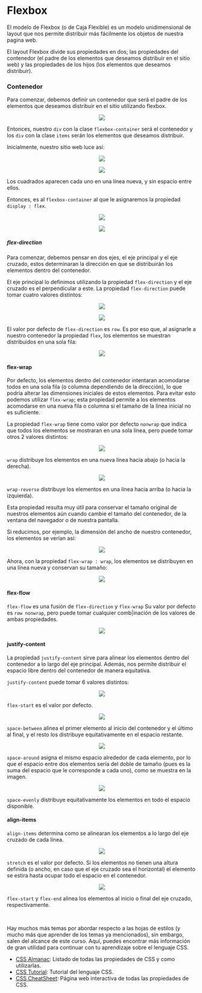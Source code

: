 # Flexbox
El modelo de Flexbox (o de Caja Flexible) es un modelo unidimensional de layout que nos permite distribuir más fácilmente los objetos de nuestra pagina web.

El layout Flexbox divide sus propiedades en dos; las propiedades del contenedor (el padre de los elementos que deseamos distribuir en el sitio web) y las propiedades de los hijos (los elementos que deseamos distribuir).


### Contenedor

Para comenzar, debemos definir un contenedor que será el padre de los elementos que deseamos distribuir en el sitio utilizando flexbox.

<p align="center">
    <img src="./img/flexbox.png">
</p>

Entonces, nuestro `div` con la clase `flexbox-container` será el contenedor y los `div` con la clase `items` serán los elementos que deseamos distribuir.

Inicialmente, nuestro sitio web luce así:

<p align="center">
    <img src="./img/flexbox3.png">
</p>

<p align="center">
    <img src="./img/flexbox2.png">
</p>

Los cuadrados aparecen cada uno en una línea nueva, y sin espacio entre ellos.

Entonces, es al `flexbox-container` al que le asignaremos la propiedad `display : flex`.

<p align="center">
    <img src="./img/flexbox5.png">
</p>

<p align="center">
    <img src="./img/flexbox4.png">
</p>

##### flex-direction
Para comenzar, debemos pensar en dos ejes, el eje principal y el eje cruzado, estos determinaran la dirección en que se distribuirán los elementos dentro del contenedor.

El eje principal lo definimos utilizando la propiedad `flex-direction` y el eje cruzado es el perpendicular a este. La propiedad `flex-direction` puede tomar cuatro valores distintos:

<p align="center">
    <img src="./img/ejes.png">
</p>
<p align="center">
    <img src="./img/ejes2.png">
</p>

El valor por defecto de `flex-direction` es `row`. Es por eso que, al asignarle a nuestro contenedor la propiedad `flex`, los elementos se muestran distribuidos en una sola fila:

<p align="center">
    <img src="./img/flexbox4.png">
</p>

#### flex-wrap

Por defecto, los elementos dentro del contenedor intentaran acomodarse todos en una sola fila (o columna dependiendo de la dirección), lo que podría alterar las dimensiones iniciales de estos elementos. Para evitar esto podemos utilizar `flex-wrap`; esta propiedad permite a los elementos acomodarse en una nueva fila o columna si el tamaño de la línea inicial no es suficiente.

La propiedad `flex-wrap` tiene como valor por defecto `nonwrap` que indica que todos los elementos se mostraran en una sola línea, pero puede tomar otros 2 valores distintos:

<p align="center">
    <img src="./img/wrap.png">
</p>

`wrap` distribuye los elementos en una nueva línea hacia abajo (o hacia la derecha).

<p align="center">
    <img src="./img/wrap2.png">
</p>

`wrap-reverse` distribuye los elementos en una línea hacia arriba (o hacia la izquierda).

Esta propiedad resulta muy útil para conservar el tamaño original de nuestros elementos aún cuando cambie el tamaño del contenedor, de la ventana del navegador o de nuestra pantalla.

Si reducimos, por ejemplo, la dimensión del ancho de nuestro contenedor, los elementos se verían así:

<p align="center">
    <img src="./img/wrap3.png">
</p>

Ahora, con la propiedad `flex-wrap : wrap`, los elementos se distribuyen en una línea nueva y conservan su tamaño:

<p align="center">
    <img src="./img/wrap4.png">
</p>

#### flex-flow

`flex-flow` es una fusión de `flex-direction` y `flex-wrap` Su valor por defecto es `row nonwrap`, pero puede tomar cualquier comb|inación de los valores de ambas propiedades.

<p align="center">
    <img src="./img/flexFlow.png">
</p>

#### justify-content

La propiedad `justify-content` sirve para alinear los elementos dentro del contenedor a lo largo del eje principal. Además, nos permite distribuir el espacio libre dentro del contenedor de manera equitativa.

`justify-content` puede tomar 6 valores distintos:

<p align="center">
    <img src="./img/justify.png">
</p>

`flex-start` es el valor por defecto.

<p align="center">
    <img src="./img/justify2.png">
</p>

`space-between` alinea el primer elemento al inicio del contenedor y el último al final, y el resto los distribuye equitativamente en el espacio restante.

<p align="center">
    <img src="./img/justify3.png">
</p>

`space-around` asigna el mismo espacio alrededor de cada elemento, por lo que el espacio entre dos elementos sería del doble de tamaño (pues es la suma del espacio que le corresponde a cada uno), como se muestra en la imagen.

<p align="center">
    <img src="./img/justify4.png">
</p>

`space-evenly` distribuye equitativamente los elementos en todo el espacio disponible.


#### align-items

`align-items` determina como se alinearan los elementos a lo largo del eje cruzado de cada línea.

<p align="center">
    <img src="./img/alignItems.png">
</p>

`stretch` es  el valor por defecto. Si los elementos no tienen una altura definida (o ancho, en caso que el eje cruzado sea el horizontal) el elemento se estira hasta ocupar todo el espacio en el contenedor.

<p align="center">
    <img src="./img/alignItems2.png">
</p>

`flex-start` y  `flex-end` alinea los elementos al inicio o final del eje cruzado, respectivamente.

<br>

Hay muchos más temas por abordar respecto a las hojas de estilos (y mucho más que aprender de los temas ya mencionados), sin embargo, salen del alcance de este curso. Aquí, puedes encontrar más información de gran utilidad para continuar con tu aprendizaje sobre el lenguaje CSS.

* [CSS Almanac](https://css-tricks.com/almanac/): Listado de todas las propiedades de CSS y como utilizarlas.
* [CSS Tutorial](https://www.w3schools.com/css/): Tutorial del lenguaje CSS.
* [CSS CheatSheet](https://htmlcheatsheet.com/css/): Página web interactiva de todas las propiedades de CSS.
